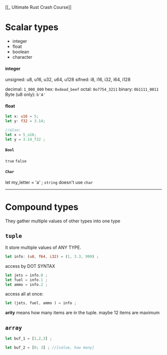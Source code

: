 [[_ Ultimate Rust Crash Course]]

# Scalar types
- integer
- float
- boolean
- character


#### integer
unsigned: u8, u16, u32, u64, u128
sifned: i8, i16, i32, i64, i128

decimal: `1_000_000`
hex: `0xdead_beef`
octal: `0o7754_3211`
binary: `0b1111_0011`
Byte (u8 only): `b'A'`

#### float
```rust
let x: u16 = 5;
let y: f32 = 3.14;

//also:
let x = 5_u16;
let y = 3.14_f32 ;
```

#### `Bool`
`true`
`false`

#### `Char`
let my_letter = 'a' ;
`string` doesn't use `char`

-------------
# Compound types
They gather multiple values of other types into one type

## `tuple`
It store multiple  values of ANY TYPE.
```rust
let info: (u8, f64, i32) = (1, 3.3, 999) ;
```

access by DOT SYNTAX
```rust
let jets = info.0 ;
let fuel = info.1 ;
let ammo = info.2 ;
```

access all at once:
```rust
let (jets, fuel, ammo ) = info ;
```

**arity** means how many items are in the tuple. maybe 12 items are maximum

## `array`
```rust
let buf_1 = [1,2,3] ;

let buf_2 = [0; 3] ; //[value, how many]
```




